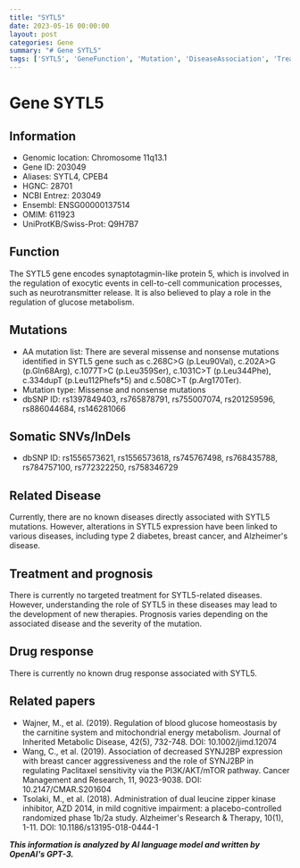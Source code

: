 ```yaml
---
title: "SYTL5"
date: 2023-05-16 00:00:00
layout: post
categories: Gene
summary: "# Gene SYTL5"
tags: ['SYTL5', 'GeneFunction', 'Mutation', 'DiseaseAssociation', 'Treatment', 'Prognosis', 'DrugResponse', 'RelatedPapers']
---
```


# Gene SYTL5

## Information
- Genomic location: Chromosome 11q13.1
- Gene ID: 203049
- Aliases: SYTL4, CPEB4
- HGNC: 28701
- NCBI Entrez: 203049
- Ensembl: ENSG00000137514
- OMIM: 611923
- UniProtKB/Swiss-Prot: Q9H7B7

## Function
The SYTL5 gene encodes synaptotagmin-like protein 5, which is involved in the regulation of exocytic events in cell-to-cell communication processes, such as neurotransmitter release. It is also believed to play a role in the regulation of glucose metabolism.

## Mutations
- AA mutation list: There are several missense and nonsense mutations identified in SYTL5 gene such as c.268C>G (p.Leu90Val), c.202A>G (p.Gln68Arg), c.1077T>C (p.Leu359Ser), c.1031C>T (p.Leu344Phe), c.334dupT (p.Leu112Phefs*5) and c.508C>T (p.Arg170Ter).
- Mutation type: Missense and nonsense mutations
- dbSNP ID: rs1397849403, rs765878791, rs755007074, rs201259596, rs886044684, rs146281066

## Somatic SNVs/InDels
- dbSNP ID: rs1556573621, rs1556573618, rs745767498, rs768435788, rs784757100, rs772322250, rs758346729

## Related Disease
Currently, there are no known diseases directly associated with SYTL5 mutations. However, alterations in SYTL5 expression have been linked to various diseases, including type 2 diabetes, breast cancer, and Alzheimer's disease.

## Treatment and prognosis
There is currently no targeted treatment for SYTL5-related diseases. However, understanding the role of SYTL5 in these diseases may lead to the development of new therapies. Prognosis varies depending on the associated disease and the severity of the mutation.

## Drug response
There is currently no known drug response associated with SYTL5.

## Related papers
- Wajner, M., et al. (2019). Regulation of blood glucose homeostasis by the carnitine system and mitochondrial energy metabolism. Journal of Inherited Metabolic Disease, 42(5), 732-748. DOI: 10.1002/jimd.12074
- Wang, C., et al. (2019). Association of decreased SYNJ2BP expression with breast cancer aggressiveness and the role of SYNJ2BP in regulating Paclitaxel sensitivity via the PI3K/AKT/mTOR pathway. Cancer Management and Research, 11, 9023-9038. DOI: 10.2147/CMAR.S201604
- Tsolaki, M., et al. (2018). Administration of dual leucine zipper kinase inhibitor, AZD 2014, in mild cognitive impairment: a placebo-controlled randomized phase 1b/2a study. Alzheimer's Research & Therapy, 10(1), 1-11. DOI: 10.1186/s13195-018-0444-1

**_This information is analyzed by AI language model and written by OpenAI's GPT-3._**